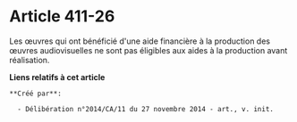# Article 411-26

Les œuvres qui ont bénéficié d'une aide financière à la production des œuvres audiovisuelles ne sont pas éligibles aux aides
à la production avant réalisation.

**Liens relatifs à cet article**

	**Créé par**:

	  - Délibération n°2014/CA/11 du 27 novembre 2014 - art., v. init.
